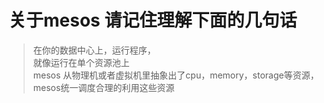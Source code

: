 # 关于mesos 请记住理解下面的几句话
>在你的数据中心上，运行程序，  
就像运行在单个资源池上  
mesos 从物理机或者虚拟机里抽象出了cpu，memory，storage等资源，mesos统一调度合理的利用这些资源  

